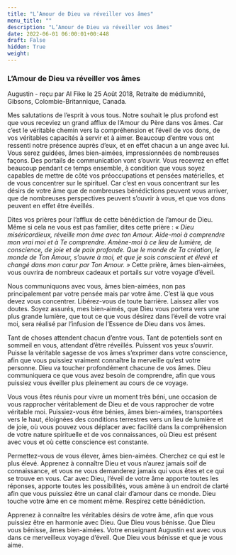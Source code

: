 ```yaml
---
title: "L’Amour de Dieu va réveiller vos âmes"
menu_title: ""
description: "L’Amour de Dieu va réveiller vos âmes"
date: 2022-06-01 06:00:01+00:448
draft: False
hidden: True
weight:
---
```

### L’Amour de Dieu va réveiller vos âmes

Augustin - reçu par Al Fike le 25 Août 2018, Retraite de médiumnité, Gibsons, Colombie-Britannique, Canada.

Mes salutations de l’esprit à vous tous. Notre souhait le plus profond est que vous receviez un grand afflux de l’Amour du Père dans vos âmes. Car c’est le véritable chemin vers la compréhension et l’éveil de vos dons, de vos véritables capacités à servir et à aimer. Beaucoup d’entre vous ont ressenti notre présence auprès d’eux, et en effet chacun a un ange avec lui. Vous serez guidées, âmes bien-aimées, impressionnées de nombreuses façons. Des portails de communication vont s’ouvrir. Vous recevrez en effet beaucoup pendant ce temps ensemble, à condition que vous soyez capables de mettre de côté vos préoccupations et pensées matérielles, et de vous concentrer sur le spirituel. Car c’est en vous concentrant sur les désirs de votre âme que de nombreuses bénédictions peuvent vous arriver, que de nombreuses perspectives peuvent s’ouvrir à vous, et que vos dons peuvent en effet être éveillés.

Dites vos prières pour l’afflux de cette bénédiction de l’amour de Dieu. Même si cela ne vous est pas familier, dites cette prière : *« Dieu miséricordieux, réveille mon âme avec ton Amour. Aide-moi à comprendre mon vrai moi et à Te comprendre. Amène-moi à ce lieu de lumière, de conscience, de joie et de paix profonde. Que le monde de Ta création, le monde de Ton Amour, s’ouvre à moi, et que je sois conscient et élevé et changé dans mon cœur par Ton Amour. »* Cette prière, âmes bien-aimées, vous ouvrira de nombreux cadeaux et portails sur votre voyage d’éveil.

Nous communiquons avec vous, âmes bien-aimées, non pas principalement par votre pensée mais par votre âme. C’est là que vous devez vous concentrer. Libérez-vous de toute barrière. Laissez aller vos doutes. Soyez assurés, mes bien-aimés, que Dieu vous portera vers une plus grande lumière, que tout ce que vous désirez dans l’éveil de votre vrai moi, sera réalisé par l’infusion de l’Essence de Dieu dans vos âmes.

Tant de choses attendent chacun d’entre vous. Tant de potentiels sont en sommeil en vous, attendant d’être réveillés. Puissent vos yeux s’ouvrir. Puisse la véritable sagesse de vos âmes s’exprimer dans votre conscience, afin que vous puissiez vraiment connaître la merveille qu’est votre personne. Dieu va toucher profondément chacune de vos âmes. Dieu communiquera ce que vous avez besoin de comprendre, afin que vous puissiez vous éveiller plus pleinement au cours de ce voyage.

Vous vous êtes réunis pour vivre un moment très béni, une occasion de vous rapprocher véritablement de Dieu et de vous rapprocher de votre véritable moi. Puissiez-vous être bénies, âmes bien-aimées, transportées vers le haut, éloignées des conditions terrestres vers un lieu de lumière et de joie, où vous pouvez vous déplacer avec facilité dans la compréhension de votre nature spirituelle et de vos connaissances, où Dieu est présent avec vous et où cette conscience est constante.

Permettez-vous de vous élever, âmes bien-aimées. Cherchez ce qui est le plus élevé. Apprenez à connaître Dieu et vous n’aurez jamais soif de connaissance, et vous ne vous demanderez jamais qui vous êtes et ce qui se trouve en vous. Car avec Dieu, l’éveil de votre âme apporte toutes les réponses, apporte toutes les possibilités, vous amène à un endroit de clarté afin que vous puissiez être un canal clair d’amour dans ce monde. Dieu touche votre âme en ce moment même. Respirez cette bénédiction.

Apprenez à connaître les véritables désirs de votre âme, afin que vous puissiez être en harmonie avec Dieu. Que Dieu vous bénisse. Que Dieu vous bénisse, âmes bien-aimées. Votre enseignant Augustin est avec vous dans ce merveilleux voyage d’éveil. Que Dieu vous bénisse et que je vous aime.
